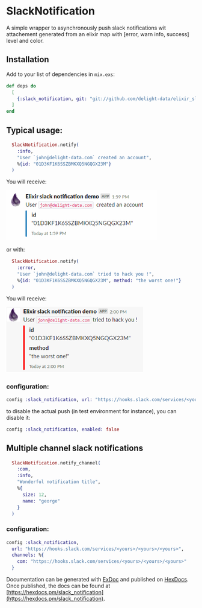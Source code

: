 # SlackNotification

A simple wrapper to asynchronously push slack notifications wit attachement generated from an elixir map with [error, warn info, success] level and color.

## Installation

Add to your list of dependencies in `mix.exs`:

```elixir
def deps do
  [
    {:slack_notification, git: "git://github.com/delight-data/elixir_slack_notification.git", tag: "v1.2.0"}
  ]
end
```

## Typical usage:


```elixir
  SlackNotification.notify(
    :info,
    "User `john@delight-data.com` created an account",
    %{id: "01D3KF1K6SSZBMKXQ5NGQGX23M"}
  )
```

You will receive:

![info sample](https://raw.githubusercontent.com/delight-data/elixir_slack_notification/master/info_slack_webhook.png)

or with:

```elixir
  SlackNotification.notify(
    :error,
    "User `john@delight-data.com` tried to hack you !",
    %{id: "01D3KF1K6SSZBMKXQ5NGQGX23M", method: "the worst one!"}
  )
```

You will receive:

![info sample](https://raw.githubusercontent.com/delight-data/elixir_slack_notification/master/error_slack_webhook.png)


### configuration:

```elixir
config :slack_notification, url: "https://hooks.slack.com/services/<yours>/<yours>/<yours>"
```

to disable the actual push (in test environment for instance), you can disable it:

```elixir
config :slack_notification, enabled: false
```

## Multiple channel slack notifications


```elixir
  SlackNotification.notify_channel(
    :com,
    :info,
    "Wonderful notification title",
    %{
      size: 12,
      name: "george"
    }
  )
```

### configuration:

```elixir
config :slack_notification,
  url: "https://hooks.slack.com/services/<yours>/<yours>/<yours>",
  channels: %{
    com: "https://hooks.slack.com/services/<yours>/<yours>/<yours>"
  }
```

Documentation can be generated with [ExDoc](https://github.com/elixir-lang/ex_doc)
and published on [HexDocs](https://hexdocs.pm). Once published, the docs can
be found at [https://hexdocs.pm/slack_notification](https://hexdocs.pm/slack_notification).
